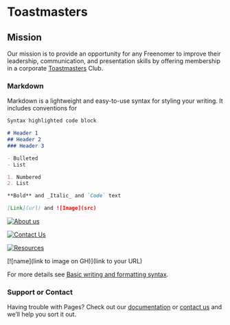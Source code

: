 # Toastmasters

## Mission

Our mission is to provide an opportunity for any Freenomer to improve their leadership, communication, and presentation skills by offering membership in a corporate [Toastmasters](https://www.toastmasters.org/) Club.

### Markdown

Markdown is a lightweight and easy-to-use syntax for styling your writing. It includes conventions for

```markdown
Syntax highlighted code block

# Header 1
## Header 2
### Header 3

- Bulleted
- List

1. Numbered
2. List

**Bold** and _Italic_ and `Code` text

[Link](url) and ![Image](src)
```



[![About us](https://user-images.githubusercontent.com/99045240/177595562-2a5ec00e-9e45-4a0f-875b-d2c981b6f0c8.png)](https://github.com/loannhoa/toastmasters.wiki.git)


[![Contact Us](https://user-images.githubusercontent.com/99045240/177601604-0ab03954-820d-4c9d-8d1f-602ffdc600a7.png)](https://github.com/loannhoa/toastmasters.wiki.git)

[![Resources](https://user-images.githubusercontent.com/99045240/177601777-895dad4a-d815-4aa3-8248-1a9b545ac013.png)](https://github.com/loannhoa/toastmasters.wiki.git)


[![name](link to image on GH)](link to your URL)


For more details see [Basic writing and formatting syntax](https://docs.github.com/en/github/writing-on-github/getting-started-with-writing-and-formatting-on-github/basic-writing-and-formatting-syntax).


### Support or Contact

Having trouble with Pages? Check out our [documentation](https://docs.github.com/categories/github-pages-basics/) or [contact us](https://support.github.com/contact) and we’ll help you sort it out.
